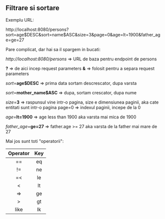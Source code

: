 Filtrare si sortare
---

Exemplu URL: 

http://localhost:8080/persons?sort=age$DESC&sort=name$ASC&size=3&page=0&age=lt=1900&father_age=ge=27

Pare complicat, dar hai sa il spargem in bucati:

_http://localhost:8080/persons_  => URL de baza pentru endpoint de persons

__?__ => de aici incep request parameters
__&__ => folosit pentru a separa request parameters

_sort_=__age$DESC__  => prima data sortam descrescator, dupa varsta

_sort_=__mother_name$ASC__  => dupa, sortam crescator, dupa nume

_size_=__3__ => raspunsul vine intr-o pagina, size e dimensiunea paginii, aka cate entitati sunt intr-o pagina
page=0 => indexul paginii, incepe de la 0

_age_=__lt=1900__ => age less than 1900 aka varsta mai mica de 1900

_father_age_=__ge=27__ => father.age >= 27 aka varsta de la father mai mare de 27

Mai jos sunt toti "operatorii":

|Operator | Key|
|:-------:|:--:|
|==|        eq|
|!=|ne|
|=<| le|
|<| lt|
|=>| ge|
|>| gt|
|like| lk|
